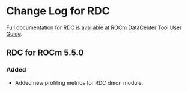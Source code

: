 # Change Log for RDC 
Full documentation for RDC is available at [ROCm DataCenter Tool User Guide](https://docs.amd.com/bundle?name_filter.field=title&name_filter.value=ROCm%20DataCenter%20Tool%20User%20Guide&rpp=10&sort.field=title&sort.value=desc).

## RDC for ROCm 5.5.0

### Added
- Added new profiling metrics for RDC dmon module.
